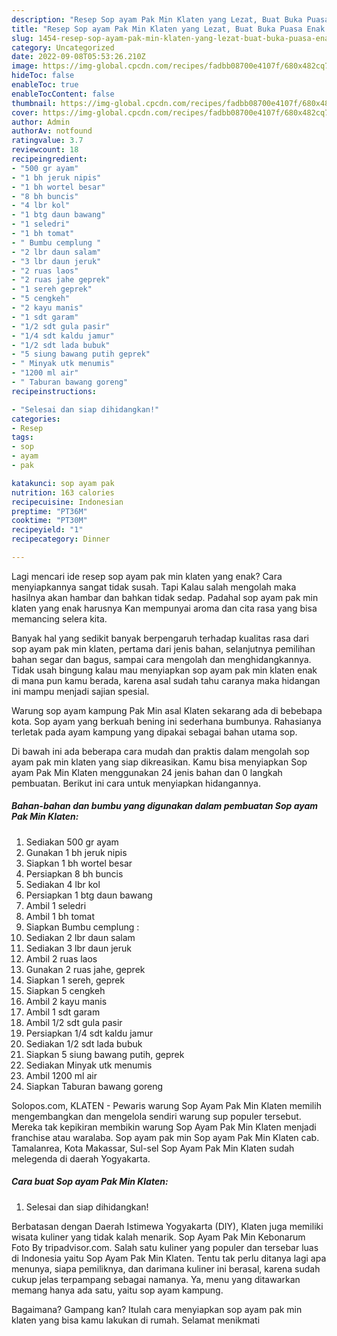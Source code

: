 ```yaml
---
description: "Resep Sop ayam Pak Min Klaten yang Lezat, Buat Buka Puasa Enak Banget"
title: "Resep Sop ayam Pak Min Klaten yang Lezat, Buat Buka Puasa Enak Banget"
slug: 1454-resep-sop-ayam-pak-min-klaten-yang-lezat-buat-buka-puasa-enak-banget
category: Uncategorized
date: 2022-09-08T05:53:26.210Z
image: https://img-global.cpcdn.com/recipes/fadbb08700e4107f/680x482cq70/sop-ayam-pak-min-klaten-foto-resep-utama.jpg
hideToc: false
enableToc: true
enableTocContent: false
thumbnail: https://img-global.cpcdn.com/recipes/fadbb08700e4107f/680x482cq70/sop-ayam-pak-min-klaten-foto-resep-utama.jpg
cover: https://img-global.cpcdn.com/recipes/fadbb08700e4107f/680x482cq70/sop-ayam-pak-min-klaten-foto-resep-utama.jpg
author: Admin
authorAv: notfound
ratingvalue: 3.7
reviewcount: 18
recipeingredient:
- "500 gr ayam"
- "1 bh jeruk nipis"
- "1 bh wortel besar"
- "8 bh buncis"
- "4 lbr kol"
- "1 btg daun bawang"
- "1 seledri"
- "1 bh tomat"
- " Bumbu cemplung "
- "2 lbr daun salam"
- "3 lbr daun jeruk"
- "2 ruas laos"
- "2 ruas jahe geprek"
- "1 sereh geprek"
- "5 cengkeh"
- "2 kayu manis"
- "1 sdt garam"
- "1/2 sdt gula pasir"
- "1/4 sdt kaldu jamur"
- "1/2 sdt lada bubuk"
- "5 siung bawang putih geprek"
- " Minyak utk menumis"
- "1200 ml air"
- " Taburan bawang goreng"
recipeinstructions:

- "Selesai dan siap dihidangkan!"
categories:
- Resep
tags:
- sop
- ayam
- pak

katakunci: sop ayam pak 
nutrition: 163 calories
recipecuisine: Indonesian
preptime: "PT36M"
cooktime: "PT30M"
recipeyield: "1"
recipecategory: Dinner

---
```



Lagi mencari ide resep sop ayam pak min klaten yang enak? Cara menyiapkannya sangat tidak susah. Tapi Kalau salah mengolah maka hasilnya akan hambar dan bahkan tidak sedap. Padahal sop ayam pak min klaten yang enak harusnya Kan mempunyai aroma dan cita rasa yang bisa memancing selera kita.


Banyak hal yang sedikit banyak berpengaruh terhadap kualitas rasa dari sop ayam pak min klaten, pertama dari jenis bahan, selanjutnya pemilihan bahan segar dan bagus, sampai cara mengolah dan menghidangkannya. Tidak usah bingung kalau mau menyiapkan sop ayam pak min klaten enak di mana pun kamu berada, karena asal sudah tahu caranya maka hidangan ini mampu menjadi sajian spesial.

Warung sop ayam kampung Pak Min asal Klaten sekarang ada di bebebapa kota. Sop ayam yang berkuah bening ini sederhana bumbunya. Rahasianya terletak pada ayam kampung yang dipakai sebagai bahan utama sop.


Di bawah ini ada beberapa cara mudah dan praktis dalam mengolah sop ayam pak min klaten yang siap dikreasikan. Kamu bisa menyiapkan Sop ayam Pak Min Klaten menggunakan 24 jenis bahan dan 0 langkah pembuatan. Berikut ini cara untuk menyiapkan hidangannya.

<!--inarticleads1-->

##### Bahan-bahan dan bumbu yang digunakan dalam pembuatan Sop ayam Pak Min Klaten:

1. Sediakan 500 gr ayam
1. Gunakan 1 bh jeruk nipis
1. Siapkan 1 bh wortel besar
1. Persiapkan 8 bh buncis
1. Sediakan 4 lbr kol
1. Persiapkan 1 btg daun bawang
1. Ambil 1 seledri
1. Ambil 1 bh tomat
1. Siapkan  Bumbu cemplung :
1. Sediakan 2 lbr daun salam
1. Sediakan 3 lbr daun jeruk
1. Ambil 2 ruas laos
1. Gunakan 2 ruas jahe, geprek
1. Siapkan 1 sereh, geprek
1. Siapkan 5 cengkeh
1. Ambil 2 kayu manis
1. Ambil 1 sdt garam
1. Ambil 1/2 sdt gula pasir
1. Persiapkan 1/4 sdt kaldu jamur
1. Sediakan 1/2 sdt lada bubuk
1. Siapkan 5 siung bawang putih, geprek
1. Sediakan  Minyak utk menumis
1. Ambil 1200 ml air
1. Siapkan  Taburan bawang goreng


Solopos.com, KLATEN - Pewaris warung Sop Ayam Pak Min Klaten memilih mengembangkan dan mengelola sendiri warung sup populer tersebut. Mereka tak kepikiran membikin warung Sop Ayam Pak Min Klaten menjadi franchise atau waralaba. Sop ayam pak min Sop ayam Pak Min Klaten cab. Tamalanrea, Kota Makassar, Sul-sel Sop Ayam Pak Min Klaten sudah melegenda di daerah Yogyakarta. 

<!--inarticleads2-->

##### Cara buat Sop ayam Pak Min Klaten:


1. Selesai dan siap dihidangkan!

Berbatasan dengan Daerah Istimewa Yogyakarta (DIY), Klaten juga memiliki wisata kuliner yang tidak kalah menarik. Sop Ayam Pak Min Kebonarum ️ Foto By tripadvisor.com. Salah satu kuliner yang populer dan tersebar luas di Indonesia yaitu Sop Ayam Pak Min Klaten. Tentu tak perlu ditanya lagi apa menunya, siapa pemiliknya, dan darimana kuliner ini berasal, karena sudah cukup jelas terpampang sebagai namanya. Ya, menu yang ditawarkan memang hanya ada satu, yaitu sop ayam kampung. 

Bagaimana? Gampang kan? Itulah cara menyiapkan sop ayam pak min klaten yang bisa kamu lakukan di rumah. Selamat menikmati
